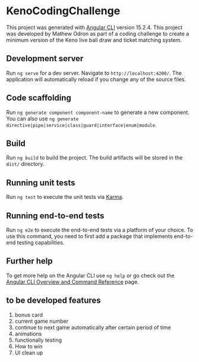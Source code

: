 # KenoCodingChallenge

This project was generated with [Angular CLI](https://github.com/angular/angular-cli) version 15.2.4.
This project was developed by Mathew Odron as part of a coding challenge to create a minimum version of the Keno live ball draw and ticket matching system.

## Development server

Run `ng serve` for a dev server. Navigate to `http://localhost:4200/`. The application will automatically reload if you change any of the source files.

## Code scaffolding

Run `ng generate component component-name` to generate a new component. You can also use `ng generate directive|pipe|service|class|guard|interface|enum|module`.

## Build

Run `ng build` to build the project. The build artifacts will be stored in the `dist/` directory.

## Running unit tests

Run `ng test` to execute the unit tests via [Karma](https://karma-runner.github.io).

## Running end-to-end tests

Run `ng e2e` to execute the end-to-end tests via a platform of your choice. To use this command, you need to first add a package that implements end-to-end testing capabilities.

## Further help

To get more help on the Angular CLI use `ng help` or go check out the [Angular CLI Overview and Command Reference](https://angular.io/cli) page.

## to be developed features
1. bonus card
2. current game number
3. continue to next game automatically after certain period of time
4. animations
5. functionally testing
6. How to win
7. UI clean up
